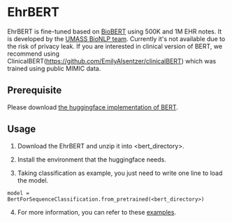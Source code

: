 # EhrBERT

EhrBERT is fine-tuned based on [BioBERT](https://github.com/dmis-lab/biobert) using 500K and 1M EHR notes. It is developed by the [UMASS BioNLP team](http://bio-nlp.org). Currently it's not available due to the risk of privacy leak. If you are interested in clinical version of BERT, we recommend using ClinicalBERT(https://github.com/EmilyAlsentzer/clinicalBERT) which was trained using public MIMIC data.

Prerequisite
-----
Please download [the huggingface implementation of BERT](https://github.com/huggingface/pytorch-pretrained-BERT).

Usage
-----
1. Download the EhrBERT and unzip it into <bert_directory>.

2. Install the environment that the huggingface needs. 

3. Taking classification as example, you just need to write one line to load the model.

```
model = BertForSequenceClassification.from_pretrained(<bert_directory>)
```

4. For more information, you can refer to these [examples](https://github.com/huggingface/pytorch-pretrained-BERT/tree/master/examples).
